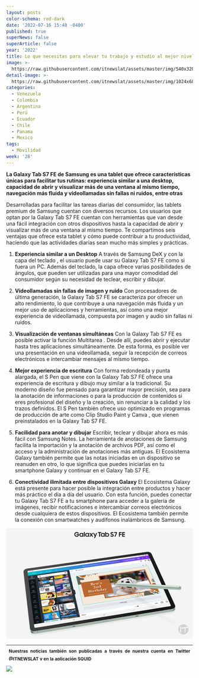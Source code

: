 ```yaml
---
layout: posts
color-schema: red-dark
date: '2022-07-16 15:48 -0400'
published: true
superNews: false
superArticle: false
year: '2022'
title: Lo que necesitas para elevar tu trabajo y estudio al mejor nivel
image: >-
  https://raw.githubusercontent.com/itnewslat/assets/master/img/540x320/STFE-p.jpg
detail-image: >-
  https://raw.githubusercontent.com/itnewslat/assets/master/img/1024x680/STFE-g.jpg
categories:
  - Venezuela
  - Colombia
  - Argentina
  - Perú
  - Ecuador
  - Chile
  - Panama
  - Mexico
tags:
  - Movilidad
week: '28'
---
```

**La Galaxy Tab S7 FE de Samsung es una tablet que ofrece características únicas para facilitar tus rutinas: experiencia similar a una desktop, capacidad de abrir y visualizar más de una ventana al mismo tiempo, navegación más fluida y videollamadas sin fallas ni ruidos, entre otras**

Desarrolladas para facilitar las tareas diarias del consumidor, las tablets premium de Samsung cuentan con diversos recursos. Los usuarios que optan por la Galaxy Tab S7 FE cuentan con herramientas que van desde una fácil integración con otros dispositivos hasta la capacidad de abrir y visualizar más de una ventana al mismo tiempo. Te compartimos seis ventajas que ofrece esta tablet y cómo puede contribuir a tu productividad, haciendo que las actividades diarias sean mucho más simples y prácticas.
 
1.	**Experiencia similar a un Desktop**
A través de Samsung DeX y con la capa del teclado , el usuario puede usar su Galaxy Tab S7 FE como si fuera un PC. Además del teclado, la capa ofrece varias posibilidades de ángulos, que pueden ser utilizadas para una mayor comodidad del consumidor según su necesidad de teclear, escribir y dibujar.
 
2.	**Videollamadas sin fallas de imagen y ruido**
Con procesadores de última generación, la Galaxy Tab S7 FE se caracteriza por ofrecer un alto rendimiento, lo que contribuye a una navegación más fluida y un mejor uso de aplicaciones y herramientas, así como una mejor experiencia de videollamada, compuesta por imagen y audio sin fallas ni ruidos.

3.	**Visualización de ventanas simultáneas**
Con la Galaxy Tab S7 FE es posible activar la función Multitarea . Desde allí, puedes abrir y ejecutar hasta tres aplicaciones simultáneamente. De esta forma, es posible ver una presentación en una videollamada, seguir la recepción de correos electrónicos e intercambiar mensajes al mismo tiempo.

4.	**Mejor experiencia de escritura**
Con forma redondeada y punta alargada, el S Pen que viene con la Galaxy Tab S7 FE ofrece una experiencia de escritura y dibujo muy similar a la tradicional. Su moderno diseño fue pensado para garantizar mayor precisión, sea para la anotación de informaciones o para la producción de contenidos si eres profesional del diseño y la creación, sin renunciar a la calidad y los trazos definidos. El S Pen también ofrece uso optimizado en programas de producción de arte como Clip Studio Paint  y Canva , que vienen preinstalados en la Galaxy Tab S7 FE.

5.	**Facilidad para anotar y dibujar**
Escribir, teclear y dibujar ahora es más fácil con Samsung Notes. La herramienta de anotaciones de Samsung facilita la importación y la anotación de archivos PDF, así como el acceso y la administración de anotaciones más antiguas. El Ecosistema Galaxy también permite que las notas iniciadas en un dispositivo se reanuden en otro, lo que significa que puedes iniciarlas en tu smartphone Galaxy y continuar en el Galaxy Tab S7 FE.

6.	**Conectividad ilimitada entre dispositivos Galaxy**
El Ecosistema Galaxy está presente para hacer posible la integración entre productos y hacer más práctico el día a día del usuario. Con esta función, puedes conectar tu Galaxy Tab S7 FE a tu smartphone para acceder a la galería de imágenes, recibir notificaciones e intercambiar correos electrónicos desde cualquiera de estos dispositivos. El Ecosistema también permite la conexión con smartwatches y audífonos inalámbricos de Samsung. 

![](https://raw.githubusercontent.com/itnewslat/assets/master/img/540x320/STFE-p.jpg)

<table style="height: 42px;" width="569">
<tbody>
<tr>
<td style="text-align: justify;"><sub><strong>Nuestras noticias también son publicadas a través de nuestra cuenta en Twitter <a href="https://twitter.com/itnewslat?lang=es">@ITNEWSLAT</a> y en la aplicación <a href="https://squidapp.co/en/">SQUID</a></strong></sub></td>
</tr>
</tbody>
</table>

<img src="https://tracker.metricool.com/c3po.jpg?hash=56f88a41e39ab42c063cc51676587a04"/>